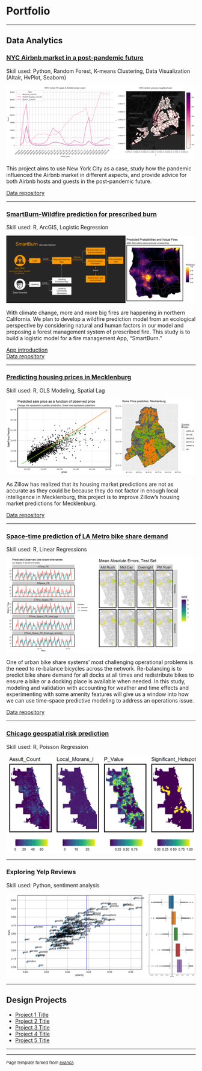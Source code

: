# Portfolio

---

## Data Analytics

### [NYC Airbnb market in a post-pandemic future](https://shujingyi.github.io/NYC-Airbnb-blog/)
Skill used: Python, Random Forest, K-means Clustering, Data Visualization (Altair, HvPlot, Seaborn)

<img src="images/Airbnb.jpg?raw=true"/>

This project aims to use New York City as a case, study how the pandemic influenced the Airbnb market in different aspects, and provide advice for both Airbnb hosts and guests in the post-pandemic future.

[Data repository](https://github.com/ShujingYi/NYC-Airbnb-market-in-a-post-pandemic-future)

---
### [SmartBurn-Wildfire prediction for prescribed burn](https://htmlpreview.github.io/?https://github.com/ShujingYi/California-Wildfire/blob/main/Wildfire_Shujing%20%26%20Yuehui.html)  

Skill used: R, ArcGIS, Logistic Regression

<img src="images/wildfire.jpg?raw=true"/>

With climate change, more and more big fires are happening in northern California. We plan to develop a wildfire prediction model from an ecological perspective by considering natural and human factors in our model and proposing a forest management system of prescribed fire. This study is to build a logistic model for a fire management App, “SmartBurn.” 

[App introduction](https://youtu.be/mcidHTk65sk)                 
[Data repository](https://github.com/ShujingYi/California-Wildfire)

---
### [Predicting housing prices in Mecklenburg](https://htmlpreview.github.io/?https://github.com/ShujingYi/Midterm-Predicting-Housing-Prices/blob/main/opendata_wrangling_SY_Final.html)  
Skill used: R, OLS Modeling, Spatial Lag

<img src="images/housing.jpg?raw=true"/>

As Zillow has realized that its housing market predictions are not as accurate as they could be because they do not factor in enough local intelligence in Mecklenburg, this project is to improve Zillow’s housing market predictions for Mecklenburg.

[Data repository](https://github.com/ShujingYi/Midterm-Predicting-Housing-Prices)

---
### [Space-time prediction of LA Metro bike share demand](https://htmlpreview.github.io/?https://github.com/ShujingYi/LA-bike-share-prediction/blob/main/Bike_Share_Time_Space_2019_SY.html)  
Skill used: R, Linear Regressions

<img src="images/bike_share.jpg?raw=true"/>

One of urban bike share systems’ most challenging operational problems is the need to re-balance bicycles across the network. Re-balancing is to predict bike share demand for all docks at all times and redistribute bikes to ensure a bike or a docking place is available when needed. In this study, modeling and validation with accounting for weather and time effects and experimenting with some amenity features will give us a window into how we can use time-space predictive modeling to address an operations issue.

[Data repository](https://github.com/ShujingYi/LA-bike-share-prediction)

---
### [Chicago geospatial risk prediction](https://htmlpreview.github.io/?https://github.com/ShujingYi/Chicago-geospatial-risk-prediction/blob/main/Chicago%20geospatial%20risk%20prediction.html)  
Skill used: R, Poisson Regression

<img src="images/Chicago.png?raw=true"/>



---
### Exploring Yelp Reviews
Skill used: Python, sentiment analysis

<img src="images/rating.jpg?raw=true"/>



---

## Design Projects

- [Project 1 Title](http://example.com/)
- [Project 2 Title](http://example.com/)
- [Project 3 Title](http://example.com/)
- [Project 4 Title](http://example.com/)
- [Project 5 Title](http://example.com/)

---




---
<p style="font-size:11px">Page template forked from <a href="https://github.com/evanca/quick-portfolio">evanca</a></p>
<!-- Remove above link if you don't want to attibute -->
